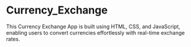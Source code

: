 # Currency_Exchange
This Currency Exchange App is built using HTML, CSS, and JavaScript, enabling users to convert currencies effortlessly with real-time exchange rates.
